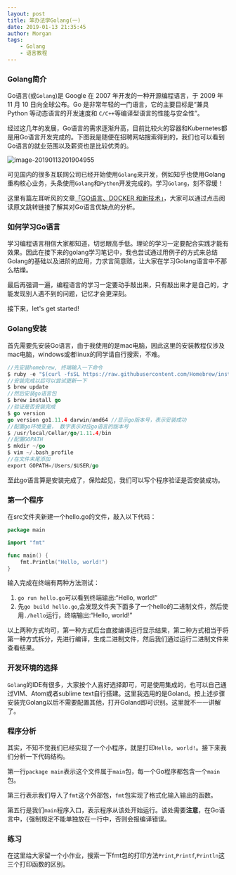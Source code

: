 ```yaml
---
layout: post
title: 笨办法学Golang(一)
date: 2019-01-13 21:35:45
author: Morgan
tags: 
    - Golang
    - 语言教程
---
```


### Golang简介

Go语言(或`Golang`)是 Google 在 2007 年开发的一种开源编程语言，于 2009 年 11 月 10 日向全球公布。Go 是非常年轻的一门语言，它的主要目标是“兼具 Python 等动态语言的开发速度和 `C/C++`等编译型语言的性能与安全性”。

<!-- more -->

经过这几年的发展，Go语言的需求逐渐升高，目前比较火的容器和Kubernetes都是用Go语言开发完成的。下图我是随便在招聘网站搜索得到的，我们也可以看到Go语言的就业范围以及薪资也是比较优秀的。

![image-20190113201904955](https://ws1.sinaimg.cn/large/006tNc79ly1fz582cc5ixj31ce0rgtcm.jpg)

可见国内的很多互联网公司已经开始使用`Golang`来开发，例如知乎也使用Golang重构核心业务，头条使用`Golang`和`Python`开发完成的。学习`Golang`，刻不容缓！

这里有篇左耳听风的文章[「GO语言、DOCKER 和新技术」](https://coolshell.cn/articles/18190.html)，大家可以通过点击阅读原文跳转链接了解其对Go语言优缺点的分析。

### 如何学习Go语言

学习编程语言相信大家都知道，切忌眼高手低。理论的学习一定要配合实践才能有效果。因此在接下来的golang学习笔记中，我也尝试通过用例子的方式来总结Golang的基础以及进阶的应用，力求言简意赅，让大家在学习Golang语言中不那么枯燥。

最后再强调一遍，编程语言的学习一定要动手敲出来，只有敲出来才是自己的，才能发现别人遇不到的问题，记忆才会更深刻。

接下来，let's get started!

### Golang安装

首先需要先安装Go语言，由于我使用的是mac电脑，因此这里的安装教程仅涉及mac电脑，windows或者linux的同学请自行搜索，不难。

```go
//先安装homebrew, 终端输入一下命令
$ ruby -e "$(curl -fsSL https://raw.githubusercontent.com/Homebrew/install/master/install)"
//安装完成以后可以尝试更新一下
$ brew update
//然后安装go语言包
$ brew install go
//验证是否安装完成
$ go version
go version go1.11.4 darwin/amd64 //显示go版本号，表示安装成功
//配置go环境变量， 数字表示对应go语言的版本号
$ /usr/local/Cellar/go/1.11.4/bin
//配置GOPATH
$ mkdir ~/go
$ vim ~/.bash_profile
//在文件末尾添加
export GOPATH=/Users/$USER/go
```

至此go语言算是安装完成了，保险起见，我们可以写个程序验证是否安装成功。

### 第一个程序

在src文件夹新建一个hello.go的文件，敲入以下代码：

```go
package main

import "fmt"

func main() {
    fmt.Println("Hello, world!")
}
```

输入完成在终端有两种方法测试：

1. `go run hello.go`可以看到终端输出:“Hello, world!”
2. 先`go build hello.go`,会发现文件夹下面多了一个hello的二进制文件，然后使用`./hello`运行，终端输出:“Hello, world!”

以上两种方式均可，第一种方式后台直接编译运行显示结果，第二种方式相当于将第一种方式拆分，先进行编译，生成二进制文件，然后我们通过运行二进制文件来查看结果。

### 开发环境的选择

`Golang`的IDE有很多，大家按个人喜好选择即可，可是使用集成的，也可以自己通过VIM、Atom或者sublime text自行搭建。这里我选用的是Goland。按上述步骤安装完Golang以后不需要配置其他，打开Goland即可识别。这里就不一一讲解了。

### 程序分析

其实，不知不觉我们已经实现了一个小程序，就是打印`Hello, world!`。接下来我们分析一下代码结构。

第一行`package main`表示这个文件属于`main`包，每一个Go程序都包含一个`main`包。

第三行表示我们导入了`fmt`这个外部包，`fmt`包实现了格式化输入输出的函数。

第五行是我们`main`程序入口，表示程序从该处开始运行。该处需要**注意**，在Go语言中，`{`强制规定不能单独放在一行中，否则会报编译错误。

### 练习

在这里给大家留一个小作业，搜索一下fmt包的打印方法`Print`,`Printf`,`Println`这三个打印函数的区别。